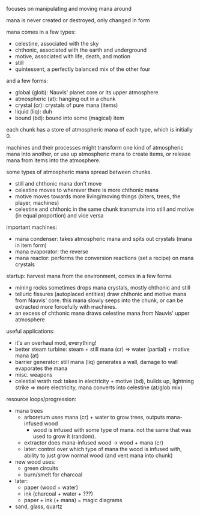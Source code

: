 focuses on manipulating and moving mana around

mana is never created or destroyed, only changed in form

mana comes in a few types:
- celestine, associated with the sky
- chthonic, associated with the earth and underground
- motive, associated with life, death, and motion
- still
- quintessent, a perfectly balanced mix of the other four

and a few forms:
- global (glob): Nauvis' planet core or its upper atmosphere
- atmospheric (at): hanging out in a chunk
- crystal (cr): crystals of pure mana (items)
- liquid (liq): duh
- bound (bd): bound into some (magical) item

each chunk has a store of atmospheric mana of each type, which is initially 0.

machines and their processes might transform one kind of atmospheric mana into another,
or use up atmospheric mana to create items, or release mana from items into the atmosphere.

some types of atmospheric mana spread between chunks.
- still and chthonic mana don't move
- celestine moves to wherever there is more chthonic mana
- motive moves towards more living/moving things (biters, trees, the player, machines)
- celestine and chthonic in the same chunk transmute into still and motive (in equal proportion) and vice versa

important machines:
- mana condenser: takes atmospheric mana and spits out crystals (mana in item form)
- mana evaporator: the reverse
- mana reactor: performs the conversion reactions (set a recipe) on mana crystals

startup: harvest mana from the environment, comes in a few forms
- mining rocks sometimes drops mana crystals, mostly chthonic and still
- telluric fissures (autoplaced entities) draw chthonic and motive mana from Nauvis' core.
  this mana slowly seeps into the chunk, or can be extracted more forcefully with machines.
- an excess of chthonic mana draws celestine mana from Nauvis' upper atmosphere

useful applications:
- it's an overhaul mod, everything!
- better steam turbine: steam + still mana (cr) => water (partial) + motive mana (at)
- barrier generator: still mana (liq) generates a wall, damage to wall evaporates the mana
- misc. weapons
- celestial wrath rod: takes in electricity + motive (bd), builds up, lightning strike => more electricity, mana converts into celestine (at/glob mix)

resource loops/progression:
- mana trees
  - arboretum uses mana (cr) + water to grow trees, outputs mana-infused wood
    - wood is infused with some type of mana. not the same that was used to grow it (random).
  - extractor does mana-infused wood -> wood + mana (cr)
  - later: control over which type of mana the wood is infused with, ability to just grow normal wood (and vent mana into chunk)
- new wood uses:
  - green circuits
  - burn/smelt for charcoal
- later:
  - paper (wood + water)
  - ink (charcoal + water + ???)
  - paper + ink (+ mana) = magic diagrams
- sand, glass, quartz